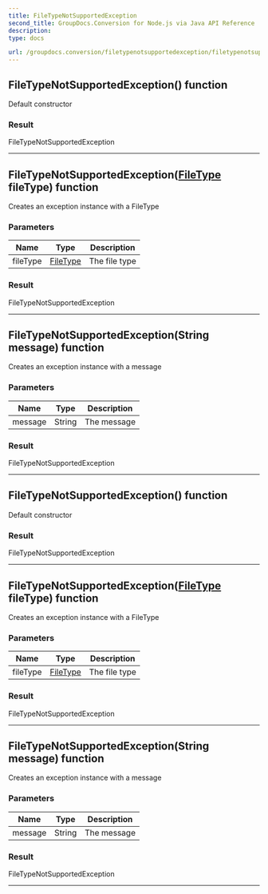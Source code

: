 ```yaml
---
title: FileTypeNotSupportedException
second_title: GroupDocs.Conversion for Node.js via Java API Reference
description: 
type: docs

url: /groupdocs.conversion/filetypenotsupportedexception/filetypenotsupportedexception/
---
```


## FileTypeNotSupportedException() function
Default constructor

### Result
FileTypeNotSupportedException


---


## FileTypeNotSupportedException([FileType](../../filetype) fileType) function

 Creates an exception instance with a FileType
 

### Parameters

| Name | Type | Description |
| --- | --- | --- |
| fileType | [FileType](../../filetype) | The file type |

### Result
FileTypeNotSupportedException


---


## FileTypeNotSupportedException(String message) function

 Creates an exception instance with a message
 

### Parameters

| Name | Type | Description |
| --- | --- | --- |
| message | String | The message |

### Result
FileTypeNotSupportedException


---


## FileTypeNotSupportedException() function
Default constructor

### Result
FileTypeNotSupportedException


---


## FileTypeNotSupportedException([FileType](../../filetype) fileType) function

 Creates an exception instance with a FileType
 

### Parameters

| Name | Type | Description |
| --- | --- | --- |
| fileType | [FileType](../../filetype) | The file type |

### Result
FileTypeNotSupportedException


---


## FileTypeNotSupportedException(String message) function

 Creates an exception instance with a message
 

### Parameters

| Name | Type | Description |
| --- | --- | --- |
| message | String | The message |

### Result
FileTypeNotSupportedException


---



